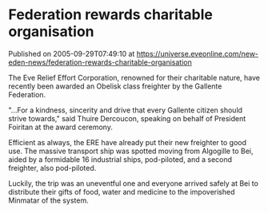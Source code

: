 # Federation rewards charitable organisation
Published on 2005-09-29T07:49:10 at https://universe.eveonline.com/new-eden-news/federation-rewards-charitable-organisation

The Eve Relief Effort Corporation, renowned for their charitable nature, have recently been awarded an Obelisk class freighter by the Gallente Federation.   
  
"...For a kindness, sincerity and drive that every Gallente citizen should strive towards," said Thuire Dercoucon, speaking on behalf of President Foiritan at the award ceremony.   
  
Efficient as always, the ERE have already put their new freighter to good use. The massive transport ship was spotted moving from Algogille to Bei, aided by a formidable 16 industrial ships, pod-piloted, and a second freighter, also pod-piloted.   
  
Luckily, the trip was an uneventful one and everyone arrived safely at Bei to distribute their gifts of food, water and medicine to the impoverished Minmatar of the system.

